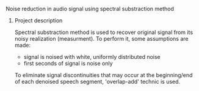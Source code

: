 Noise reduction in audio signal using spectral substraction method

1. Project description
	
   Spectral substraction method is used to recover original signal from its noisy realization (measurment). 
   To perform it, some assumptions are made:
   - signal is noised with white, uniformly distributed noise
   - first seconds of signal is noise only
   
   To eliminate signal discontinuities that may occur at the beginning/end of each denoised speech segment, 'overlap-add' technic is used.
   
